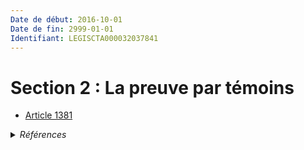 ```yaml
---
Date de début: 2016-10-01
Date de fin: 2999-01-01
Identifiant: LEGISCTA000032037841
---
```


<h1>Section 2 : La preuve par témoins</h1>

- [Article 1381](article_1381.md)

<details>
  <summary><em>Références</em></summary>

  <h2>Articles faisant référence à la section</h2>
  
  <ul>
    <li>
      <a href="https://legal.tricoteuses.fr//redirection/LEGIARTI000032006595?vers=git&vers=legifrance">Ordonnance n° 2016-131 du 10 février 2016 portant réforme du droit des contrats, du régime général et de la preuve des obligations - article 4 ENTIEREMENT_MODIF</a> CREE source
    </li>
  </ul>
</details>

